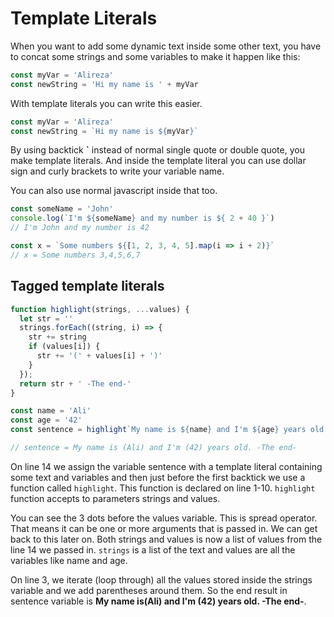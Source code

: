 # Template Literals

When you want to add some dynamic text inside some other text, you have to concat some strings and some variables to make it happen like this:

```javascript
const myVar = 'Alireza'
const newString = 'Hi my name is ' + myVar
```

With template literals you can write this easier.

```javascript
const myVar = 'Alireza'
const newString = `Hi my name is ${myVar}`
```

By using backtick **`** instead of normal single quote or double quote, you make template literals. And inside the template literal you can use dollar sign and curly brackets to write your variable name.

You can also use normal javascript inside that too.

```javascript
const someName = 'John'
console.log(`I'm ${someName} and my number is ${ 2 + 40 }`)
// I'm John and my number is 42

const x = `Some numbers ${[1, 2, 3, 4, 5].map(i => i + 2)}`
// x = Some numbers 3,4,5,6,7
```

## Tagged template literals

```javascript
function highlight(strings, ...values) {
  let str = ''
  strings.forEach((string, i) => {
    str += string
    if (values[i]) {
      str += '(' + values[i] + ')'
    }
  });
  return str + ' -The end-'
}

const name = 'Ali'
const age = '42'
const sentence = highlight`My name is ${name} and I'm ${age} years old.`

// sentence = My name is (Ali) and I'm (42) years old. -The end-
```

On line 14 we assign the variable sentence with a template literal containing some text and variables and then just before the first backtick we use a function called `highlight`. This function is declared on line 1-10. `highlight` function accepts to parameters strings and values.

You can see the 3 dots before the values variable. This is spread operator.
That means it can be one or more arguments that is passed in. We can get back to this later on.
Both strings and values is now a list of values from the line 14 we passed in. `strings` is a list of the text and values are all the variables like name and age.

On line 3, we iterate (loop through) all the values stored inside the strings variable and we add parentheses around them.
So the end result in sentence variable is **My name is(Ali) and I'm (42) years old. -The end-**.
